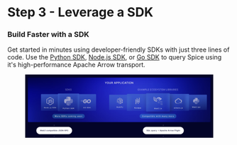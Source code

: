 # Step 3 - Leverage a SDK

### Build Faster with a SDK

Get started in minutes using developer-friendly SDKs with just three lines of code. Use the [Python SDK](../../sdks/python-sdk.md), [Node.js SDK](../../sdks/node.js-sdk/), or [Go SDK](../../sdks/go.md) to query Spice using it's high-performance Apache Arrow transport.

<div data-full-width="true">

<figure><img src="../../.gitbook/assets/Screenshot 2023-07-26 at 12.08.07 AM (1).png" alt=""><figcaption></figcaption></figure>

</div>

